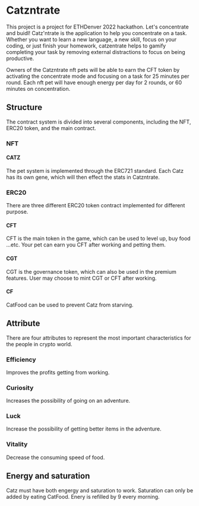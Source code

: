 # Catzntrate

This project is a project for ETHDenver 2022 hackathon. Let's concentrate and buidl!
Catz'ntrate is the application to help you concentrate on a task. Whether you want to learn a new language, a new skill, focus on your coding, or just finish your homework, catzentrate helps to gamify completing your task by removing external distractions to focus on being productive.

Owners of the Catzntrate nft pets will be able to earn the CFT token by activating the concentrate mode and focusing on a task for 25 minutes per round. Each nft pet will have enough energy per day for 2 rounds, or 60 minutes on concentration. 

## Structure

The contract system is divided into several components, including the NFT, ERC20 token, and the main contract.

### NFT

#### CATZ

The pet system is implemented through the ERC721 standard. Each Catz has its own gene, which will then effect the stats in Catzntrate.

### ERC20

There are three different ERC20 token contract implemented for different purpose.

#### CFT

CFT is the main token in the game, which can be used to level up, buy food ...etc. Your pet can earn you CFT after working and petting them.

#### CGT

CGT is the governance token, which can also be used in the premium features. User may choose to mint CGT or CFT after working.

#### CF

CatFood can be used to prevent Catz from starving.

## Attribute

There are four attributes to represent the most important characteristics for the people in crypto world.

### Efficiency

Improves the profits getting from working.

### Curiosity

Increases the possibility of going on an adventure.

### Luck

Increase the possibility of getting better items in the adventure.

### Vitality

Decrease the consuming speed of food.

## Energy and saturation

Catz must have both engergy and saturation to work. Saturation can only be added by eating CatFood. Enery is refilled by 9 every morning.
